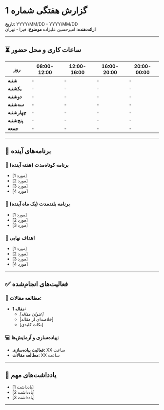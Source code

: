 # گزارش هفتگی شماره 1

**تاریخ:** YYYY/MM/DD - YYYY/MM/DD  
**ارائه‌دهنده:** امیرحسین علیزاده
**موضوع:** فیرا - تهران

---

## ⏳ ساعات کاری و محل حضور

| روز          | 08:00-12:00 | 12:00-16:00 | 16:00-20:00 | 20:00-00:00 |
| ------------ | ----------- | ----------- | ----------- | ----------- |
| **شنبه**     | -           | -           | -           | -           |
| **یکشنبه**   | -           | -           | -           | -           |
| **دوشنبه**   | -           | -           | -           | -           |
| **سه‌شنبه**  | -           | -           | -           | -           |
| **چهارشنبه** | -           | -           | -           | -           |
| **پنج‌شنبه** | -           | -           | -           | -           |
| **جمعه**     | -           | -           | -           | -           |

---

## 📌 برنامه‌های آینده

### 🎯 برنامه کوتاه‌مدت (هفته آینده)

- [مورد 1]
- [مورد 2]
- [مورد 3]
- [مورد 4]

### 🎯 برنامه بلندمدت (یک ماه آینده)

- [مورد 1]
- [مورد 2]
- [مورد 3]

### 🎯 اهداف نهایی

- [مورد 1]
- [مورد 2]
- [مورد 3]
- [مورد 4]

---

## ✅ فعالیت‌های انجام‌شده

### 📖 مطالعه مقالات:

- **مقاله 1:**
  - _[عنوان مقاله]_
  - [خلاصه‌ای از مقاله]
  - [نکات کلیدی]

### 💻 پیاده‌سازی و آزمایش‌ها:

- **فعالیت پیاده‌سازی:** XX ساعت
- **مطالعه مقالات:** XX ساعت

---

## 📌 یادداشت‌های مهم

- [یادداشت 1]
- [یادداشت 2]
- [یادداشت 3]

---
